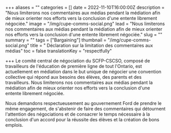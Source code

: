 +++
aliases = ""
categories = []
date = 2022-11-10T16:00:00Z
description = "Nous limiterons nos commentaires aux médias pendant la médiation afin de mieux orienter nos efforts vers la conclusion d'une entente librement négociée."
image = "/img/cupe-comms-social.png"
lead = "Nous limiterons nos commentaires aux médias pendant la médiation afin de mieux orienter nos efforts vers la conclusion d'une entente librement négociée."
slug = ""
summary = ""
tags = ["Bargaining"]
thumbnail = "/img/cupe-comms-social.png"
title = " Déclaration sur la limitation des commentaires aux médias"
toc = false
translationKey = "respectfully"

+++
Le comité central de négociation du SCFP-CSCSO, composé de travailleurs de l'éducation de première ligne de tout l'Ontario, est actuellement en médiation dans le but unique de négocier une convention collective qui répond aux besoins des élèves, des parents et des travailleurs. Nous limiterons nos commentaires aux médias pendant la médiation afin de mieux orienter nos efforts vers la conclusion d'une entente librement négociée.

Nous demandons respectueusement au gouvernement Ford de prendre le même engagement, de s'abstenir de faire des commentaires qui détournent l'attention des négociations et de consacrer le temps nécessaire à la conclusion d'un accord pour la réussite des élèves et la création de bons emplois.